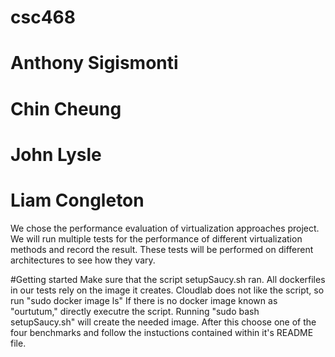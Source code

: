 # csc468
# Anthony Sigismonti
# Chin Cheung
# John Lysle
# Liam Congleton

We chose the performance evaluation of virtualization approaches project. We will run multiple tests for the performance of different virtualization methods and record the result. These tests will be performed on different architectures to see how they vary.

#Getting started
Make sure that the script setupSaucy.sh ran.
All dockerfiles in our tests rely on the image it creates.
Cloudlab does not like the script, so run "sudo docker image ls"
If there is no docker image known as "ourtutum," directly executre the script.
Running "sudo bash setupSaucy.sh" will create the needed image.
After this choose one of the four benchmarks and follow the instuctions contained within it's README file.
